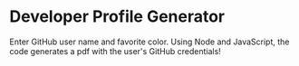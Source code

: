 # Developer Profile Generator

Enter GitHub user name and favorite color. Using Node and JavaScript, the code generates a pdf with the user's GitHub credentials!
